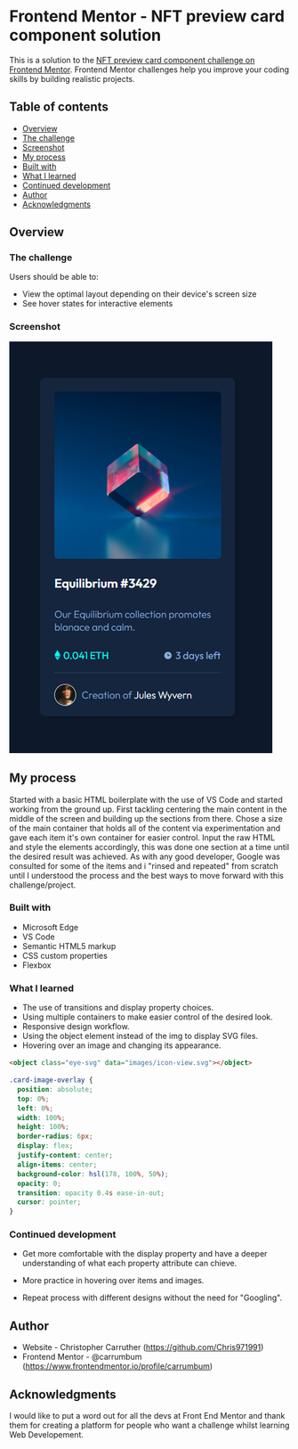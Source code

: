 # Frontend Mentor - NFT preview card component solution

This is a solution to the [NFT preview card component challenge on Frontend Mentor](https://www.frontendmentor.io/challenges/nft-preview-card-component-SbdUL_w0U). Frontend Mentor challenges help you improve your coding skills by building realistic projects.

## Table of contents

- [Overview](#overview)
- [The challenge](#the-challenge)
- [Screenshot](#screenshot)
- [My process](#my-process)
- [Built with](#built-with)
- [What I learned](#what-i-learned)
- [Continued development](#continued-development)
- [Author](#author)
- [Acknowledgments](#acknowledgments)

## Overview

### The challenge

Users should be able to:

- View the optimal layout depending on their device's screen size
- See hover states for interactive elements

### Screenshot

![](./images/preview.png)

## My process

Started with a basic HTML boilerplate with the use of VS Code and started working from the ground up. First tackling centering the main content in the middle of the screen and building up the sections from there. Chose a size of the main container that holds all of the content via experimentation and gave each item it's own container for easier control. Input the raw HTML and style the elements accordingly, this was done one section at a time until the desired result was achieved. As with any good developer, Google was consulted for some of the items and i "rinsed and repeated" from scratch until I understood the process and the best ways to move forward with this challenge/project.

### Built with

- Microsoft Edge
- VS Code
- Semantic HTML5 markup
- CSS custom properties
- Flexbox

### What I learned

- The use of transitions and display property choices.
- Using multiple containers to make easier control of the desired look.
- Responsive design workflow.
- Using the object element instead of the img to display SVG files.
- Hovering over an image and changing its appearance.

```html - using object instead of img
<object class="eye-svg" data="images/icon-view.svg"></object>
```

```css - hovering over an image to change it's appearance
.card-image-overlay {
  position: absolute;
  top: 0%;
  left: 0%;
  width: 100%;
  height: 100%;
  border-radius: 6px;
  display: flex;
  justify-content: center;
  align-items: center;
  background-color: hsl(178, 100%, 50%);
  opacity: 0;
  transition: opacity 0.4s ease-in-out;
  cursor: pointer;
}
```

### Continued development

- Get more comfortable with the display property and have a deeper understanding of what each property attribute can chieve.

- More practice in hovering over items and images.

- Repeat process with different designs without the need for "Googling".

## Author

- Website - Christopher Carruther (https://github.com/Chris971991)
- Frontend Mentor - @carrumbum (https://www.frontendmentor.io/profile/carrumbum)

## Acknowledgments

I would like to put a word out for all the devs at Front End Mentor and thank them for creating a platform for people who want a challenge whilst learning Web Developement.
